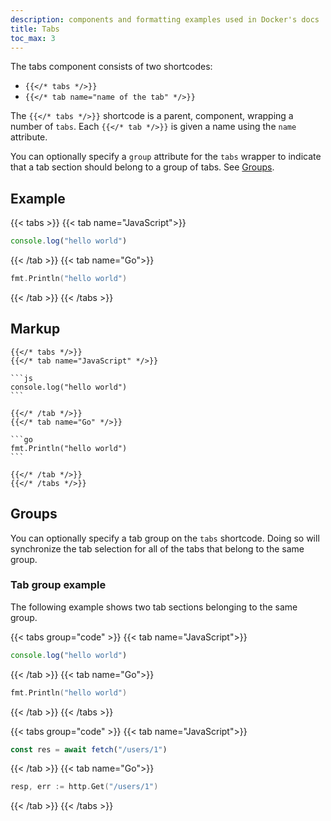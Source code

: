 ```yaml
---
description: components and formatting examples used in Docker's docs
title: Tabs
toc_max: 3
---
```


The tabs component consists of two shortcodes:

- `{{</* tabs */>}}`
- `{{</* tab name="name of the tab" */>}}`

The `{{</* tabs */>}}` shortcode is a parent, component, wrapping a number of `tabs`.
Each `{{</* tab */>}}` is given a name using the `name` attribute.

You can optionally specify a `group` attribute for the `tabs` wrapper to indicate
that a tab section should belong to a group of tabs. See [Groups](#groups).

## Example

{{< tabs >}}
{{< tab name="JavaScript">}}

```js
console.log("hello world")
```

{{< /tab >}}
{{< tab name="Go">}}

```go
fmt.Println("hello world")
```

{{< /tab >}}
{{< /tabs >}}

## Markup

````
{{</* tabs */>}}
{{</* tab name="JavaScript" */>}}

```js
console.log("hello world")
```

{{</* /tab */>}}
{{</* tab name="Go" */>}}

```go
fmt.Println("hello world")
```

{{</* /tab */>}}
{{</* /tabs */>}}
````

## Groups

You can optionally specify a tab group on the `tabs` shortcode.
Doing so will synchronize the tab selection for all of the tabs that belong to the same group.

### Tab group example

The following example shows two tab sections belonging to the same group.

{{< tabs group="code" >}}
{{< tab name="JavaScript">}}

```js
console.log("hello world")
```

{{< /tab >}}
{{< tab name="Go">}}

```go
fmt.Println("hello world")
```

{{< /tab >}}
{{< /tabs >}}

{{< tabs group="code" >}}
{{< tab name="JavaScript">}}

```js
const res = await fetch("/users/1")
```

{{< /tab >}}
{{< tab name="Go">}}

```go
resp, err := http.Get("/users/1")
```

{{< /tab >}}
{{< /tabs >}}